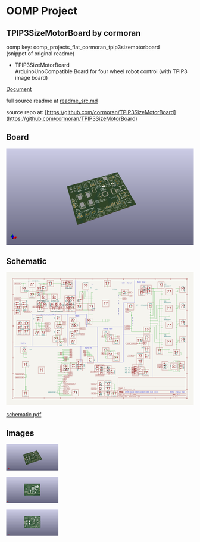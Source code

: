 # OOMP Project  
## TPIP3SizeMotorBoard  by cormoran  
  
oomp key: oomp_projects_flat_cormoran_tpip3sizemotorboard  
(snippet of original readme)  
  
- TPIP3SizeMotorBoard  
ArduinoUnoCompatible Board for four wheel robot control (with TPIP3 image board)  
  
[Document](https://cormoran.github.io/TPIP3SizeMotorBoard/)  
  
  full source readme at [readme_src.md](readme_src.md)  
  
source repo at: [https://github.com/cormoran/TPIP3SizeMotorBoard](https://github.com/cormoran/TPIP3SizeMotorBoard)  
## Board  
  
[![working_3d.png](working_3d_600.png)](working_3d.png)  
## Schematic  
  
[![working_schematic.png](working_schematic_600.png)](working_schematic.png)  
  
[schematic pdf](working_schematic.pdf)  
## Images  
  
[![working_3d.png](working_3d_140.png)](working_3d.png)  
  
[![working_3d_back.png](working_3d_back_140.png)](working_3d_back.png)  
  
[![working_3d_front.png](working_3d_front_140.png)](working_3d_front.png)  
